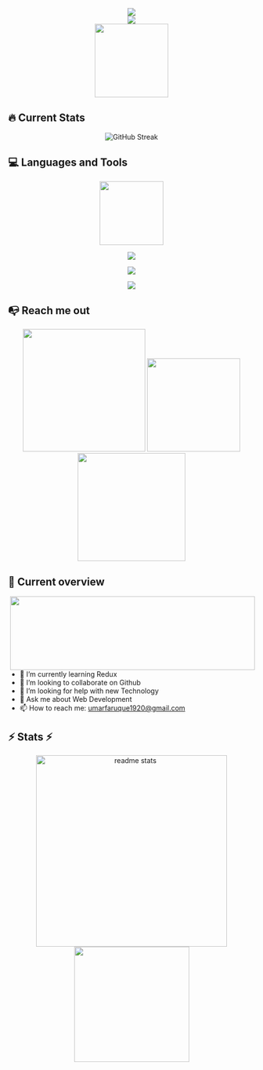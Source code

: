 
<div align="center">
     <img src="https://readme-typing-svg.herokuapp.com/?font=Righteous&size=35&center=true&vCenter=true&width=500&height=70&duration=5000&lines=Hi+There!+👋+I'm+OMAR+FARUK!;+I'm+a+MERN-stack+Developer" />
</div>

<div align="center">
     <img src="https://i.imgur.com/AUDG8ML.gif" style="border-radius: 10;">
</div>

<div align="center">
     <img height="150" src="https://i.imgur.com/xs9rNO0.gif"/>
</div>


## 🔥 Current Stats

<div align="center">
<img src="https://streak-stats.demolab.com?user=omarfarukee&theme=highcontrast&hide_border=true&card_width=800&background=45%2C00E9D7%2C7952EB78&stroke=39D4EB&ring=0AD6EB&border=EB5454&fire=08EBEA&currStreakNum=01FFD6&sideNums=000000&currStreakLabel=00FFC1&sideLabels=000000&dates=FFFFFF" alt="GitHub Streak" />
</div>


##  💻 Languages and Tools 
<div align="center">
<img height="130"  src="https://i.imgur.com/w2OfbBU.gif"/>
</div>

<p align="center">
  <a href="https://skillicons.dev">
    <img src="https://skillicons.dev/icons?i=html,css,tailwind,bootstrap,js,ts,firebase,react,nodejs" />
  </a>
</p>
<p align="center">
  <a href="https://skillicons.dev">
    <img src="https://skillicons.dev/icons?i=express,mongodb,nextjs,redux,scss,git,github,postman" />
  </a>
</p>
<p align="center">
  <a href="https://skillicons.dev">
    <img src="https://skillicons.dev/icons?i=vscode,vite,npm,yarn,vercel,netlify,figma" />
  </a>
</p>

## 📭 Reach me out
<div align="center">
<a align="left" target="_blank" href="https://www.linkedin.com/in/omar-faruk-b66513257?lipi=urn%3Ali%3Apage%3Ad_flagship3_profile_view_base_contact_details%3BDT0cb4pnSgWReNbnhdjO6A%3D%3D"><img width="250" src="https://i.imgur.com/CIlfCfv.png"/></a> 
<a align="center" target="_blank" href="https://twitter.com/umar_faruq35940"><img width="190" src="https://i.imgur.com/akpeaf8.png"/></a> 
<a align="right" target="_blank" href="https://www.facebook.com/profile.php?id=100064049902400"><img width="220"  src="https://i.imgur.com/3Mj63qR.png"/></a> 
</div>


## 👀 Current overview 
<img width="500" height="150" align="right" src="https://www.coheedandcambria.com/sites/g/files/g2000013396/files/2022-01/heartbeat_1_Regular.gif"/>

- 🌱 I’m currently learning Redux 
- 👯 I’m looking to collaborate on Github 
- 🤔 I’m looking for help with new Technology 
- 💬 Ask me about Web Development  
- 📫 How to reach me:  umarfaruque1920@gmail.com
  


<h2>⚡ Stats ⚡</h2> 

  <div align=center>
  <img width=390 src="https://github-readme-stats-salesp07.vercel.app/api?username=omarfarukee&count_private=true&show_icons=true&theme=react&rank_icon=github&border_radius=10" alt="readme stats" />
  <img width="235" src="https://assets-global.website-files.com/624c384f8381545e20dec7ac/631777f4355814432ef5cb02_Copy%20of%20_MAIN_anim_open_banking.gif"/>

  </div>
